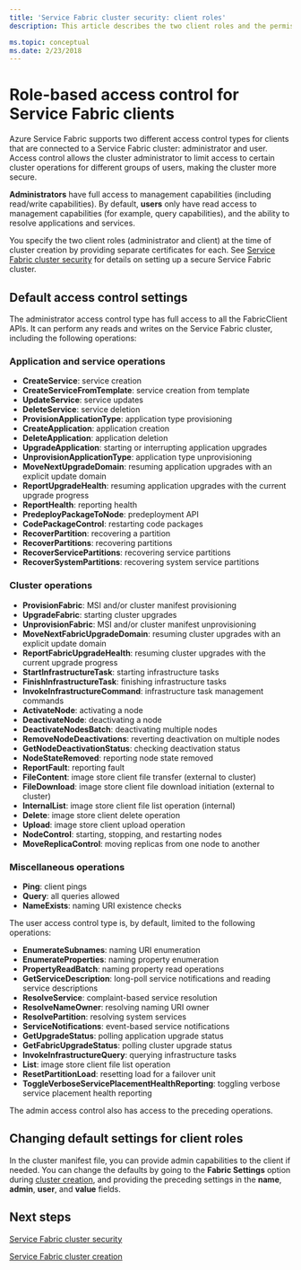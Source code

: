 ```yaml
---
title: 'Service Fabric cluster security: client roles'
description: This article describes the two client roles and the permissions provided to the roles.

ms.topic: conceptual
ms.date: 2/23/2018
---
```

# Role-based access control for Service Fabric clients
Azure Service Fabric supports two different access control types for clients that are connected to a Service Fabric cluster: administrator and user. Access control allows the cluster administrator to limit access to certain cluster operations for different groups of users, making the cluster more secure.  

**Administrators** have full access to management capabilities (including read/write capabilities). By default, **users** only have read access to management capabilities (for example, query capabilities), and the ability to resolve applications and services.

You specify the two client roles (administrator and client) at the time of cluster creation by providing separate certificates for each. See [Service Fabric cluster security](service-fabric-cluster-security.md) for details on setting up a secure Service Fabric cluster.

## Default access control settings
The administrator access control type has full access to all the FabricClient APIs. It can perform any reads and writes on the Service Fabric cluster, including the following operations:

### Application and service operations
* **CreateService**: service creation                             
* **CreateServiceFromTemplate**: service creation from template                             
* **UpdateService**: service updates                             
* **DeleteService**: service deletion                             
* **ProvisionApplicationType**: application type provisioning                             
* **CreateApplication**: application creation                               
* **DeleteApplication**: application deletion                             
* **UpgradeApplication**: starting or interrupting application upgrades                             
* **UnprovisionApplicationType**: application type unprovisioning                             
* **MoveNextUpgradeDomain**: resuming application upgrades with an explicit update domain                             
* **ReportUpgradeHealth**: resuming application upgrades with the current upgrade progress                             
* **ReportHealth**: reporting health                             
* **PredeployPackageToNode**: predeployment API                            
* **CodePackageControl**: restarting code packages                             
* **RecoverPartition**: recovering a partition                             
* **RecoverPartitions**: recovering partitions                             
* **RecoverServicePartitions**: recovering service partitions                             
* **RecoverSystemPartitions**: recovering system service partitions                             

### Cluster operations
* **ProvisionFabric**: MSI and/or cluster manifest provisioning                             
* **UpgradeFabric**: starting cluster upgrades                             
* **UnprovisionFabric**: MSI and/or cluster manifest unprovisioning                         
* **MoveNextFabricUpgradeDomain**: resuming cluster upgrades with an explicit update domain                             
* **ReportFabricUpgradeHealth**: resuming cluster upgrades with the current upgrade progress                             
* **StartInfrastructureTask**: starting infrastructure tasks                             
* **FinishInfrastructureTask**: finishing infrastructure tasks                             
* **InvokeInfrastructureCommand**: infrastructure task management commands                              
* **ActivateNode**: activating a node                             
* **DeactivateNode**: deactivating a node                             
* **DeactivateNodesBatch**: deactivating multiple nodes                             
* **RemoveNodeDeactivations**: reverting deactivation on multiple nodes                             
* **GetNodeDeactivationStatus**: checking deactivation status                             
* **NodeStateRemoved**: reporting node state removed                             
* **ReportFault**: reporting fault                             
* **FileContent**: image store client file transfer (external to cluster)                             
* **FileDownload**: image store client file download initiation (external to cluster)                             
* **InternalList**: image store client file list operation (internal)                             
* **Delete**: image store client delete operation                              
* **Upload**: image store client upload operation                             
* **NodeControl**: starting, stopping, and restarting nodes                             
* **MoveReplicaControl**: moving replicas from one node to another                             

### Miscellaneous operations
* **Ping**: client pings                             
* **Query**: all queries allowed
* **NameExists**: naming URI existence checks                             

The user access control type is, by default, limited to the following operations: 

* **EnumerateSubnames**: naming URI enumeration                             
* **EnumerateProperties**: naming property enumeration                             
* **PropertyReadBatch**: naming property read operations                             
* **GetServiceDescription**: long-poll service notifications and reading service descriptions                             
* **ResolveService**: complaint-based service resolution                             
* **ResolveNameOwner**: resolving naming URI owner                             
* **ResolvePartition**: resolving system services                             
* **ServiceNotifications**: event-based service notifications                             
* **GetUpgradeStatus**: polling application upgrade status                             
* **GetFabricUpgradeStatus**: polling cluster upgrade status                             
* **InvokeInfrastructureQuery**: querying infrastructure tasks                             
* **List**: image store client file list operation                             
* **ResetPartitionLoad**: resetting load for a failover unit                             
* **ToggleVerboseServicePlacementHealthReporting**: toggling verbose service placement health reporting                             

The admin access control also has access to the preceding operations.

## Changing default settings for client roles
In the cluster manifest file, you can provide admin capabilities to the client if needed. You can change the defaults by going to the **Fabric Settings** option during [cluster creation](service-fabric-cluster-creation-via-portal.md), and providing the preceding settings in the **name**, **admin**, **user**, and **value** fields.

## Next steps
[Service Fabric cluster security](service-fabric-cluster-security.md)

[Service Fabric cluster creation](service-fabric-cluster-creation-via-portal.md)

